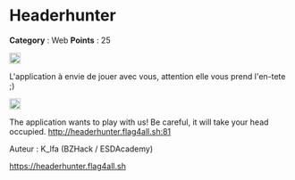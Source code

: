 # Headerhunter

**Category** : Web
**Points** : 25

<img src="https://cdn.iconscout.com/icon/free/png-256/free-france-flag-country-nation-empire-36011.png?f=webp" width="20" height="20"/>

L'application à envie de jouer avec vous, attention elle vous prend l'en-tete ;)

<img src="https://icons.iconarchive.com/icons/twitter/twemoji-flags/256/United-Kingdom-Flag-icon.png" width="20" height="20"/>

The application wants to play with us! Be careful, it will take your head occupied.
http://headerhunter.flag4all.sh:81

Auteur : K_lfa (BZHack / ESDAcademy)


https://headerhunter.flag4all.sh



